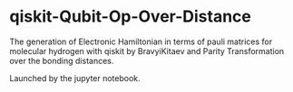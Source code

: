 # qiskit-Qubit-Op-Over-Distance

The generation of Electronic Hamiltonian in terms of pauli matrices for molecular hydrogen with qiskit by BravyiKitaev and Parity Transformation over the bonding distances.

Launched by the jupyter notebook.
